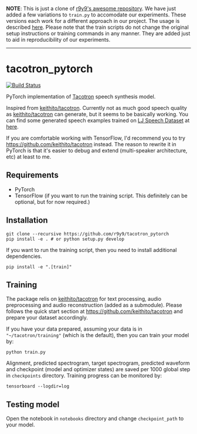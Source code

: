 **NOTE**: This is just a clone of [r9y9's awesome repository](https://github.com/r9y9/tacotron_pytorch). We have just added a few variations to `train.py` to accomodate our experiments. These versions each work for a different approach in our project. The usage is described [here](https://github.com/Emotional-Text-to-Speech/dl-for-emo-tts#reproducibility-and-code). Please note that the train scripts do not change the original setup instructions or training commands in any manner. They are added just to aid in reproducibility of our experiments.


- - -

# tacotron_pytorch

[![Build Status](https://travis-ci.org/r9y9/tacotron_pytorch.svg?branch=master)](https://travis-ci.org/r9y9/tacotron_pytorch)

PyTorch implementation of [Tacotron](https://arxiv.org/abs/1703.10135) speech synthesis model.

Inspired from [keithito/tacotron](https://github.com/keithito/tacotron). Currently not as much good speech quality as [keithito/tacotron](https://github.com/keithito/tacotron) can generate, but it seems to be basically working. You can find some generated speech examples trained on [LJ Speech Dataset](https://keithito.com/LJ-Speech-Dataset/) at [here](http://nbviewer.jupyter.org/github/r9y9/tacotron_pytorch/blob/master/notebooks/Test%20Tacotron.ipynb).

If you are comfortable working with TensorFlow, I'd recommend you to try
https://github.com/keithito/tacotron instead. The reason to rewrite it in PyTorch is that it's easier to debug and extend (multi-speaker architecture, etc) at least to me.

## Requirements

- PyTorch
- TensorFlow (if you want to run the training script. This definitely can be optional, but for now required.)

## Installation

```
git clone --recursive https://github.com/r9y9/tacotron_pytorch
pip install -e . # or python setup.py develop
```

If you want to run the training script, then you need to install additional dependencies.

```
pip install -e ".[train]"
```

## Training

The package relis on [keithito/tacotron](https://github.com/keithito/tacotron) for text processing, audio preprocessing and audio reconstruction (added as a submodule). Please follows the quick start section at https://github.com/keithito/tacotron and prepare your dataset accordingly.

If you have your data prepared, assuming your data is in `"~/tacotron/training"` (which is the default), then you can train your model by:

```
python train.py
```

Alignment, predicted spectrogram, target spectrogram, predicted waveform and checkpoint (model and optimizer states) are saved per 1000 global step in `checkpoints` directory. Training progress can be monitored by:

```
tensorboard --logdir=log
```

## Testing model

Open the notebook in `notebooks` directory and change `checkpoint_path` to your model.
